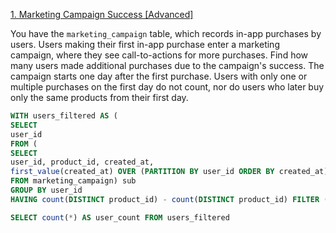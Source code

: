 [1. Marketing Campaign Success [Advanced]](https://platform.stratascratch.com/coding/514-marketing-campaign-success-advanced?code_type=1)

You have the `marketing_campaign` table, which records in-app purchases by users. Users making their first in-app purchase enter a marketing campaign, where they see call-to-actions for more purchases. Find how many users made additional purchases due to the campaign's success.
The campaign starts one day after the first purchase. Users with only one or multiple purchases on the first day do not count, nor do users who later buy only the same products from their first day.
```sql
WITH users_filtered AS (
SELECT 
user_id
FROM (
SELECT
user_id, product_id, created_at,
first_value(created_at) OVER (PARTITION BY user_id ORDER BY created_at) as first_purchase
FROM marketing_campaign) sub
GROUP BY user_id
HAVING count(DISTINCT product_id) - count(DISTINCT product_id) FILTER (WHERE created_at =  first_purchase) > 0)

SELECT count(*) AS user_count FROM users_filtered
```
